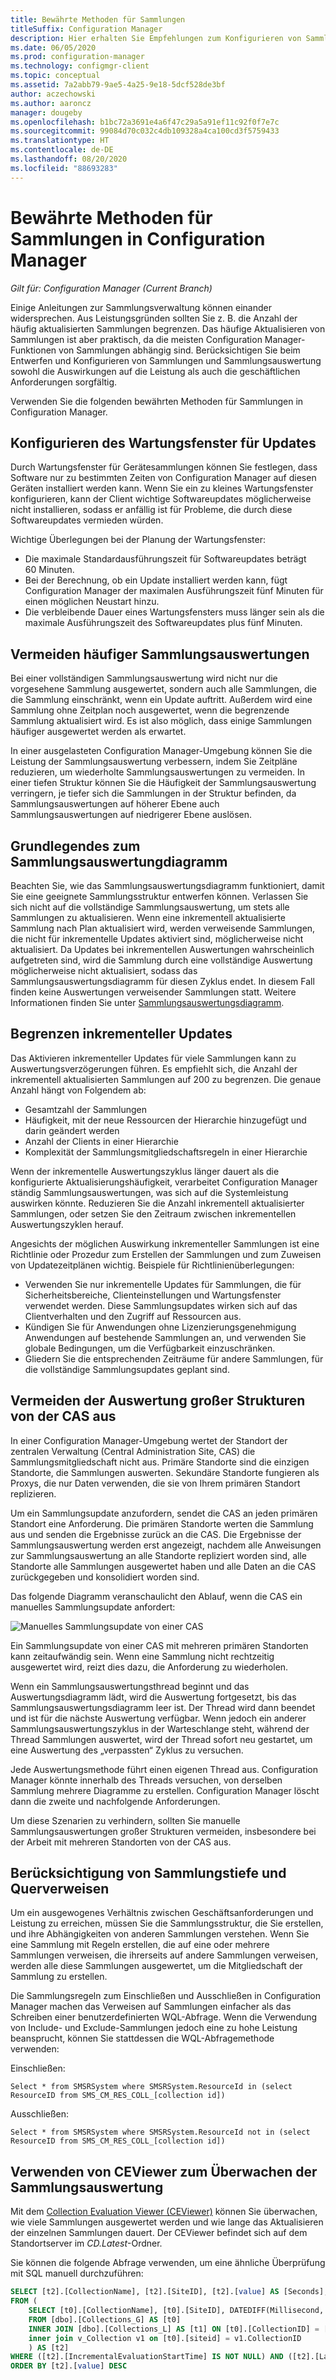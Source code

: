 ```yaml
---
title: Bewährte Methoden für Sammlungen
titleSuffix: Configuration Manager
description: Hier erhalten Sie Empfehlungen zum Konfigurieren von Sammlungen und zur Sammlungsauswertung in Configuration Manager.
ms.date: 06/05/2020
ms.prod: configuration-manager
ms.technology: configmgr-client
ms.topic: conceptual
ms.assetid: 7a2abb79-9ae5-4a25-9e18-5dcf528de3bf
author: aczechowski
ms.author: aaroncz
manager: dougeby
ms.openlocfilehash: b1bc72a3691e4a6f47c29a5a91ef11c92f0f7e7c
ms.sourcegitcommit: 99084d70c032c4db109328a4ca100cd3f5759433
ms.translationtype: HT
ms.contentlocale: de-DE
ms.lasthandoff: 08/20/2020
ms.locfileid: "88693283"
---
```

# <a name="best-practices-for-collections-in-configuration-manager"></a>Bewährte Methoden für Sammlungen in Configuration Manager

*Gilt für: Configuration Manager (Current Branch)*

Einige Anleitungen zur Sammlungsverwaltung können einander widersprechen. Aus Leistungsgründen sollten Sie z. B. die Anzahl der häufig aktualisierten Sammlungen begrenzen. Das häufige Aktualisieren von Sammlungen ist aber praktisch, da die meisten Configuration Manager-Funktionen von Sammlungen abhängig sind. Berücksichtigen Sie beim Entwerfen und Konfigurieren von Sammlungen und Sammlungsauswertung sowohl die Auswirkungen auf die Leistung als auch die geschäftlichen Anforderungen sorgfältig.

Verwenden Sie die folgenden bewährten Methoden für Sammlungen in Configuration Manager.  

## <a name="configure-maintenance-window-for-updates"></a>Konfigurieren des Wartungsfenster für Updates

Durch Wartungsfenster für Gerätesammlungen können Sie festlegen, dass Software nur zu bestimmten Zeiten von Configuration Manager auf diesen Geräten installiert werden kann. Wenn Sie ein zu kleines Wartungsfenster konfigurieren, kann der Client wichtige Softwareupdates möglicherweise nicht installieren, sodass er anfällig ist für Probleme, die durch diese Softwareupdates vermieden würden.

Wichtige Überlegungen bei der Planung der Wartungsfenster:

- Die maximale Standardausführungszeit für Softwareupdates beträgt 60 Minuten.
- Bei der Berechnung, ob ein Update installiert werden kann, fügt Configuration Manager der maximalen Ausführungszeit fünf Minuten für einen möglichen Neustart hinzu.
- Die verbleibende Dauer eines Wartungsfensters muss länger sein als die maximale Ausführungszeit des Softwareupdates plus fünf Minuten.

## <a name="avoid-frequent-collection-evaluation"></a>Vermeiden häufiger Sammlungsauswertungen

Bei einer vollständigen Sammlungsauswertung wird nicht nur die vorgesehene Sammlung ausgewertet, sondern auch alle Sammlungen, die die Sammlung einschränkt, wenn ein Update auftritt. Außerdem wird eine Sammlung ohne Zeitplan noch ausgewertet, wenn die begrenzende Sammlung aktualisiert wird. Es ist also möglich, dass einige Sammlungen häufiger ausgewertet werden als erwartet.

In einer ausgelasteten Configuration Manager-Umgebung können Sie die Leistung der Sammlungsauswertung verbessern, indem Sie Zeitpläne reduzieren, um wiederholte Sammlungsauswertungen zu vermeiden. In einer tiefen Struktur können Sie die Häufigkeit der Sammlungsauswertung verringern, je tiefer sich die Sammlungen in der Struktur befinden, da Sammlungsauswertungen auf höherer Ebene auch Sammlungsauswertungen auf niedrigerer Ebene auslösen.

## <a name="understand-the-collection-evaluation-graph"></a>Grundlegendes zum Sammlungsauswertungdiagramm

Beachten Sie, wie das Sammlungsauswertungsdiagramm funktioniert, damit Sie eine geeignete Sammlungsstruktur entwerfen können. Verlassen Sie sich nicht auf die vollständige Sammlungsauswertung, um stets alle Sammlungen zu aktualisieren. Wenn eine inkrementell aktualisierte Sammlung nach Plan aktualisiert wird, werden verweisende Sammlungen, die nicht für inkrementelle Updates aktiviert sind, möglicherweise nicht aktualisiert. Da Updates bei inkrementellen Auswertungen wahrscheinlich aufgetreten sind, wird die Sammlung durch eine vollständige Auswertung möglicherweise nicht aktualisiert, sodass das Sammlungsauswertungsdiagramm für diesen Zyklus endet. In diesem Fall finden keine Auswertungen verweisender Sammlungen statt. Weitere Informationen finden Sie unter [Sammlungsauswertungsdiagramm](collection-evaluation.md#collection-evaluation-graph).

## <a name="limit-incremental-updates"></a><a name="bkmk_incremental"></a> Begrenzen inkrementeller Updates

Das Aktivieren inkrementeller Updates für viele Sammlungen kann zu Auswertungsverzögerungen führen. Es empfiehlt sich, die Anzahl der inkrementell aktualisierten Sammlungen auf 200 zu begrenzen. Die genaue Anzahl hängt von Folgendem ab:

- Gesamtzahl der Sammlungen
- Häufigkeit, mit der neue Ressourcen der Hierarchie hinzugefügt und darin geändert werden
- Anzahl der Clients in einer Hierarchie
- Komplexität der Sammlungsmitgliedschaftsregeln in einer Hierarchie

Wenn der inkrementelle Auswertungszyklus länger dauert als die konfigurierte Aktualisierungshäufigkeit, verarbeitet Configuration Manager ständig Sammlungsauswertungen, was sich auf die Systemleistung auswirken könnte. Reduzieren Sie die Anzahl inkrementell aktualisierter Sammlungen, oder setzen Sie den Zeitraum zwischen inkrementellen Auswertungszyklen herauf.

Angesichts der möglichen Auswirkung inkrementeller Sammlungen ist eine Richtlinie oder Prozedur zum Erstellen der Sammlungen und zum Zuweisen von Updatezeitplänen wichtig. Beispiele für Richtlinienüberlegungen:

- Verwenden Sie nur inkrementelle Updates für Sammlungen, die für Sicherheitsbereiche, Clienteinstellungen und Wartungsfenster verwendet werden. Diese Sammlungsupdates wirken sich auf das Clientverhalten und den Zugriff auf Ressourcen aus.
- Kündigen Sie für Anwendungen ohne Lizenzierungsgenehmigung Anwendungen auf bestehende Sammlungen an, und verwenden Sie globale Bedingungen, um die Verfügbarkeit einzuschränken.
- Gliedern Sie die entsprechenden Zeiträume für andere Sammlungen, für die vollständige Sammlungsupdates geplant sind.

## <a name="avoid-evaluation-of-large-trees-from-the-cas"></a>Vermeiden der Auswertung großer Strukturen von der CAS aus

In einer Configuration Manager-Umgebung wertet der Standort der zentralen Verwaltung (Central Administration Site, CAS) die Sammlungsmitgliedschaft nicht aus. Primäre Standorte sind die einzigen Standorte, die Sammlungen auswerten. Sekundäre Standorte fungieren als Proxys, die nur Daten verwenden, die sie von Ihrem primären Standort replizieren.

Um ein Sammlungsupdate anzufordern, sendet die CAS an jeden primären Standort eine Anforderung. Die primären Standorte werten die Sammlung aus und senden die Ergebnisse zurück an die CAS. Die Ergebnisse der Sammlungsauswertung werden erst angezeigt, nachdem alle Anweisungen zur Sammlungsauswertung an alle Standorte repliziert worden sind, alle Standorte alle Sammlungen ausgewertet haben und alle Daten an die CAS zurückgegeben und konsolidiert worden sind.

Das folgende Diagramm veranschaulicht den Ablauf, wenn die CAS ein manuelles Sammlungsupdate anfordert:

![Manuelles Sammlungsupdate von einer CAS](media/manual-collection-update-from-cas.png)

Ein Sammlungsupdate von einer CAS mit mehreren primären Standorten kann zeitaufwändig sein. Wenn eine Sammlung nicht rechtzeitig ausgewertet wird, reizt dies dazu, die Anforderung zu wiederholen.

Wenn ein Sammlungsauswertungsthread beginnt und das Auswertungsdiagramm lädt, wird die Auswertung fortgesetzt, bis das Sammlungsauswertungsdiagramm leer ist. Der Thread wird dann beendet und ist für die nächste Auswertung verfügbar. Wenn jedoch ein anderer Sammlungsauswertungszyklus in der Warteschlange steht, während der Thread Sammlungen auswertet, wird der Thread sofort neu gestartet, um eine Auswertung des „verpassten“ Zyklus zu versuchen.

Jede Auswertungsmethode führt einen eigenen Thread aus. Configuration Manager könnte innerhalb des Threads versuchen, von derselben Sammlung mehrere Diagramme zu erstellen. Configuration Manager löscht dann die zweite und nachfolgende Anforderungen.

Um diese Szenarien zu verhindern, sollten Sie manuelle Sammlungsauswertungen großer Strukturen vermeiden, insbesondere bei der Arbeit mit mehreren Standorten von der CAS aus.

## <a name="consider-collection-depth-and-cross-referencing"></a>Berücksichtigung von Sammlungstiefe und Querverweisen

Um ein ausgewogenes Verhältnis zwischen Geschäftsanforderungen und Leistung zu erreichen, müssen Sie die Sammlungsstruktur, die Sie erstellen, und ihre Abhängigkeiten von anderen Sammlungen verstehen. Wenn Sie eine Sammlung mit Regeln erstellen, die auf eine oder mehrere Sammlungen verweisen, die ihrerseits auf andere Sammlungen verweisen, werden alle diese Sammlungen ausgewertet, um die Mitgliedschaft der Sammlung zu erstellen.

Die Sammlungsregeln zum Einschließen und Ausschließen in Configuration Manager machen das Verweisen auf Sammlungen einfacher als das Schreiben einer benutzerdefinierten WQL-Abfrage. Wenn die Verwendung von Include- und Exclude-Sammlungen jedoch eine zu hohe Leistung beansprucht, können Sie stattdessen die WQL-Abfragemethode verwenden:

Einschließen:

`Select * from SMSRSystem where SMSRSystem.ResourceId in (select ResourceID from SMS_CM_RES_COLL_[collection id])`

Ausschließen:

`Select * from SMSRSystem where SMSRSystem.ResourceId not in (select ResourceID from SMS_CM_RES_COLL_[collection id])`

## <a name="use-ceviewer-to-monitor-collection-evaluation"></a>Verwenden von CEViewer zum Überwachen der Sammlungsauswertung

Mit dem [Collection Evaluation Viewer (CEViewer)](../../../support/ceviewer.md) können Sie überwachen, wie viele Sammlungen ausgewertet werden und wie lange das Aktualisieren der einzelnen Sammlungen dauert. Der CEViewer befindet sich auf dem Standortserver im *CD.Latest*-Ordner.

Sie können die folgende Abfrage verwenden, um eine ähnliche Überprüfung mit SQL manuell durchzuführen:

```sql
SELECT [t2].[CollectionName], [t2].[SiteID], [t2].[value] AS [Seconds], [t2].[LastIncrementalRefreshTime], [t2].[IncrementalMemberChanges] AS [IncChanges], [t2].[LastMemberChangeTime] AS [MemberChangeTime]
FROM (
    SELECT [t0].[CollectionName], [t0].[SiteID], DATEDIFF(Millisecond, [t1].[IncrementalEvaluationStartTime], [t1].[LastIncrementalRefreshTime]) * 0.001 AS [value], [t1].[LastIncrementalRefreshTime], [t1].[IncrementalMemberChanges], [t1].[LastMemberChangeTime], [t1].[IncrementalEvaluationStartTime], v1.[RefreshType]
    FROM [dbo].[Collections_G] AS [t0]
    INNER JOIN [dbo].[Collections_L] AS [t1] ON [t0].[CollectionID] = [t1].[CollectionID]
    inner join v_Collection v1 on [t0].[siteid] = v1.CollectionID
    ) AS [t2]
WHERE ([t2].[IncrementalEvaluationStartTime] IS NOT NULL) AND ([t2].[LastIncrementalRefreshTime] IS NOT NULL) and (refreshtype='4' or refreshtype='6')
ORDER BY [t2].[value] DESC
```